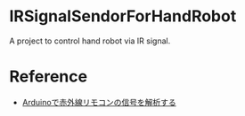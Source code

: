 # IRSignalSendorForHandRobot
A project to control hand robot via IR signal.

# Reference
- [Arduinoで赤外線リモコンの信号を解析する](https://www.erestage.com/arduino/remo_recv/)
